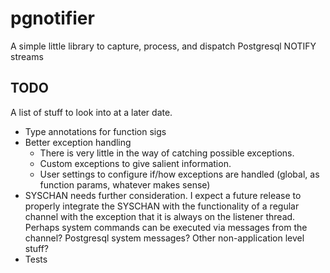 # pgnotifier
A simple little library to capture, process, and dispatch Postgresql NOTIFY streams
<br>
## TODO
A list of stuff to look into at a later date.

* Type annotations for function sigs
* Better exception handling
  * There is very little in the way of catching possible exceptions.
  * Custom exceptions to give salient information.
  * User settings to configure if/how exceptions are handled (global,
  as function params, whatever makes sense)
* SYSCHAN needs further consideration. I expect a future release to
properly integrate the SYSCHAN with the functionality of a regular
channel with the exception that it is always on the listener thread.
Perhaps system commands can be executed via messages from the channel?
Postgresql system messages? Other non-application level stuff?
* Tests

